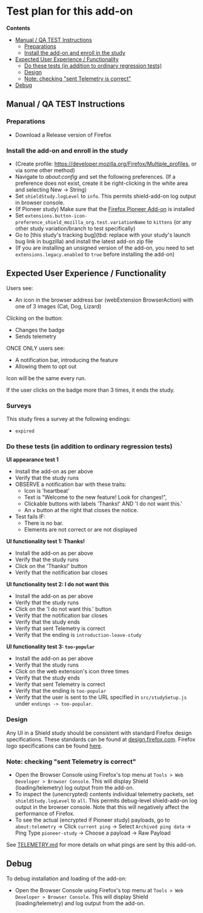 # Test plan for this add-on

<!-- START doctoc generated TOC please keep comment here to allow auto update -->

<!-- DON'T EDIT THIS SECTION, INSTEAD RE-RUN doctoc TO UPDATE -->

**Contents**

* [Manual / QA TEST Instructions](#manual--qa-test-instructions)
  * [Preparations](#preparations)
  * [Install the add-on and enroll in the study](#install-the-add-on-and-enroll-in-the-study)
* [Expected User Experience / Functionality](#expected-user-experience--functionality)
  * [Do these tests (in addition to ordinary regression tests)](#do-these-tests-in-addition-to-ordinary-regression-tests)
  * [Design](#design)
  * [Note: checking "sent Telemetry is correct"](#note-checking-sent-telemetry-is-correct)
* [Debug](#debug)

<!-- END doctoc generated TOC please keep comment here to allow auto update -->

## Manual / QA TEST Instructions

### Preparations

* Download a Release version of Firefox

### Install the add-on and enroll in the study

* (Create profile: <https://developer.mozilla.org/Firefox/Multiple_profiles>, or via some other method)
* Navigate to _about:config_ and set the following preferences. (If a preference does not exist, create it be right-clicking in the white area and selecting New -> String)
* Set `shieldStudy.logLevel` to `info`. This permits shield-add-on log output in browser console.
* (If Pioneer study) Make sure that the [Firefox Pioneer Add-on](https://addons.mozilla.org/en-US/firefox/addon/firefox-pioneer/) is installed
* Set `extensions.button-icon-preference_shield_mozilla_org.test.variationName` to `kittens` (or any other study variation/branch to test specifically)
* Go to [this study's tracking bug](tbd: replace with your study's launch bug link in bugzilla) and install the latest add-on zip file
* (If you are installing an unsigned version of the add-on, you need to set `extensions.legacy.enabled` to `true` before installing the add-on)

## Expected User Experience / Functionality

Users see:

* An icon in the browser address bar (webExtension BrowserAction) with one of 3 images (Cat, Dog, Lizard)

Clicking on the button:

* Changes the badge
* Sends telemetry

ONCE ONLY users see:

* A notification bar, introducing the feature
* Allowing them to opt out

Icon will be the same every run.

If the user clicks on the badge more than 3 times, it ends the study.

### Surveys

This study fires a survey at the following endings:

* `expired`

### Do these tests (in addition to ordinary regression tests)

**UI appearance test 1**

* Install the add-on as per above
* Verify that the study runs
* OBSERVE a notification bar with these traits:
  * Icon is 'heartbeat'
  * Text is "Welcome to the new feature! Look for changes!",
  * Clickable buttons with labels 'Thanks!' AND 'I do not want this.'
  * An `x` button at the right that closes the notice.
* Test fails IF:
  * There is no bar.
  * Elements are not correct or are not displayed

**UI functionality test 1: Thanks!**

* Install the add-on as per above
* Verify that the study runs
* Click on the 'Thanks!' button
* Verify that the notification bar closes

**UI functionality test 2: I do not want this**

* Install the add-on as per above
* Verify that the study runs
* Click on the 'I do not want this.' button
* Verify that the notification bar closes
* Verify that the study ends
* Verify that sent Telemetry is correct
* Verify that the ending is `introduction-leave-study`

**UI functionality test 3: `too-popular`**

* Install the add-on as per above
* Verify that the study runs
* Click on the web extension's icon three times
* Verify that the study ends
* Verify that sent Telemetry is correct
* Verify that the ending is `too-popular`
* Verify that the user is sent to the URL specified in `src/studySetup.js` under `endings -> too-popular`.

### Design

Any UI in a Shield study should be consistent with standard Firefox design specifications. These standards can be found at [design.firefox.com](https://design.firefox.com/photon/welcome.html). Firefox logo specifications can be found [here](https://design.firefox.com/photon/visuals/product-identity-assets.html).

### Note: checking "sent Telemetry is correct"

* Open the Browser Console using Firefox's top menu at `Tools > Web Developer > Browser Console`. This will display Shield (loading/telemetry) log output from the add-on.
* To inspect the (unencrypted) contents individual telemetry packets, set `shieldStudy.logLevel` to `all`. This permits debug-level shield-add-on log output in the browser console. Note that this will negatively affect the performance of Firefox.
* To see the actual (encrypted if Pioneer study) payloads, go to `about:telemetry` -> Click `current ping` -> Select `Archived ping data` -> Ping Type `pioneer-study` -> Choose a payload -> Raw Payload

See [TELEMETRY.md](./TELEMETRY.md) for more details on what pings are sent by this add-on.

## Debug

To debug installation and loading of the add-on:

* Open the Browser Console using Firefox's top menu at `Tools > Web Developer > Browser Console`. This will display Shield (loading/telemetry) and log output from the add-on.
